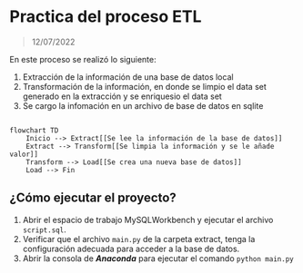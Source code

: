 # Practica del proceso ETL

> 12/07/2022

En este proceso se realizó lo siguiente:

1. Extracción de la información de una base de datos local
2. Transformación de la información, en donde se limpio el data set generado en la extracción y se enriquesio el data set
3. Se cargo la infomación en un archivo de base de datos en sqlite

```mermaid

flowchart TD
    Inicio --> Extract[[Se lee la información de la base de datos]]
    Extract --> Transform[[Se limpia la información y se le añade valor]]
    Transform --> Load[[Se crea una nueva base de datos]]
    Load --> Fin

```

## ¿Cómo ejecutar el proyecto?

1. Abrir el espacio de trabajo MySQLWorkbench y ejecutar el archivo `script.sql`.
2. Verificar que el archivo `main.py` de la carpeta extract, tenga la configuración adecuada para acceder a la base de datos.
3. Abrir la consola de **_Anaconda_** para ejecutar el comando `python main.py`